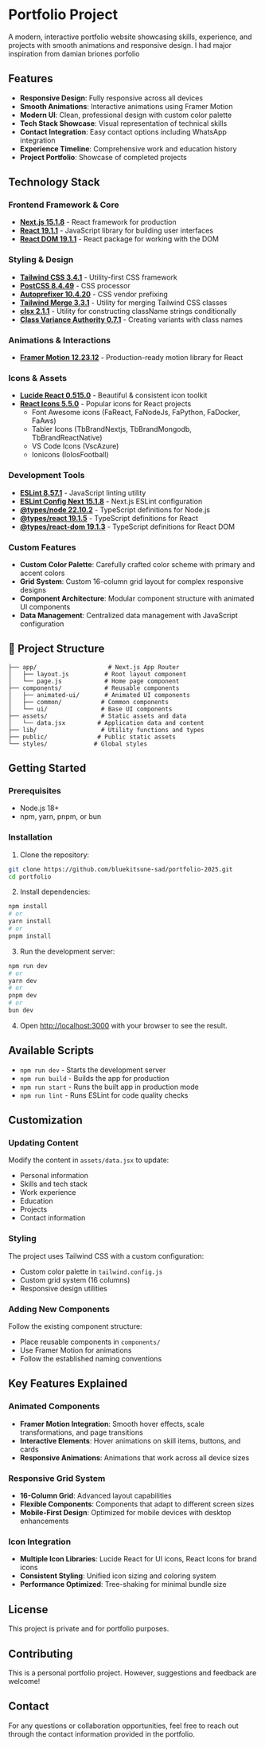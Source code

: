 # Portfolio Project

A modern, interactive portfolio website showcasing skills, experience, and projects with smooth animations and responsive design. I had major inspiration from damian briones porfolio

## Features

- **Responsive Design**: Fully responsive across all devices
- **Smooth Animations**: Interactive animations using Framer Motion
- **Modern UI**: Clean, professional design with custom color palette
- **Tech Stack Showcase**: Visual representation of technical skills
- **Contact Integration**: Easy contact options including WhatsApp integration
- **Experience Timeline**: Comprehensive work and education history
- **Project Portfolio**: Showcase of completed projects

## Technology Stack

### Frontend Framework & Core

- **[Next.js 15.1.8](https://nextjs.org)** - React framework for production
- **[React 19.1.1](https://reactjs.org)** - JavaScript library for building user interfaces
- **[React DOM 19.1.1](https://reactjs.org/docs/react-dom.html)** - React package for working with the DOM

### Styling & Design

- **[Tailwind CSS 3.4.1](https://tailwindcss.com)** - Utility-first CSS framework
- **[PostCSS 8.4.49](https://postcss.org)** - CSS processor
- **[Autoprefixer 10.4.20](https://autoprefixer.github.io)** - CSS vendor prefixing
- **[Tailwind Merge 3.3.1](https://github.com/dcastil/tailwind-merge)** - Utility for merging Tailwind CSS classes
- **[clsx 2.1.1](https://github.com/lukeed/clsx)** - Utility for constructing className strings conditionally
- **[Class Variance Authority 0.7.1](https://cva.style)** - Creating variants with class names
<!-- - **[Shadcn](https://cva.style)** - Creating variants with class names -->

### Animations & Interactions

- **[Framer Motion 12.23.12](https://www.framer.com/motion/)** - Production-ready motion library for React

### Icons & Assets

- **[Lucide React 0.515.0](https://lucide.dev)** - Beautiful & consistent icon toolkit
- **[React Icons 5.5.0](https://react-icons.github.io/react-icons/)** - Popular icons for React projects
  - Font Awesome icons (FaReact, FaNodeJs, FaPython, FaDocker, FaAws)
  - Tabler Icons (TbBrandNextjs, TbBrandMongodb, TbBrandReactNative)
  - VS Code Icons (VscAzure)
  - Ionicons (IoIosFootball)

### Development Tools

- **[ESLint 8.57.1](https://eslint.org)** - JavaScript linting utility
- **[ESLint Config Next 15.1.8](https://nextjs.org/docs/app/building-your-application/configuring/eslint)** - Next.js ESLint configuration
- **[@types/node 22.10.2](https://www.npmjs.com/package/@types/node)** - TypeScript definitions for Node.js
- **[@types/react 19.1.5](https://www.npmjs.com/package/@types/react)** - TypeScript definitions for React
- **[@types/react-dom 19.1.3](https://www.npmjs.com/package/@types/react-dom)** - TypeScript definitions for React DOM

### Custom Features

- **Custom Color Palette**: Carefully crafted color scheme with primary and accent colors
- **Grid System**: Custom 16-column grid layout for complex responsive designs
- **Component Architecture**: Modular component structure with animated UI components
- **Data Management**: Centralized data management with JavaScript configuration

## 📁 Project Structure

```
├── app/                    # Next.js App Router
│   ├── layout.js          # Root layout component
│   └── page.js            # Home page component
├── components/            # Reusable components
│   ├── animated-ui/       # Animated UI components
│   ├── common/           # Common components
│   └── ui/               # Base UI components
├── assets/               # Static assets and data
│   └── data.jsx         # Application data and content
├── lib/                  # Utility functions and types
├── public/              # Public static assets
└── styles/             # Global styles
```

## Getting Started

### Prerequisites

- Node.js 18+
- npm, yarn, pnpm, or bun

### Installation

1. Clone the repository:

```bash
git clone https://github.com/bluekitsune-sad/portfolio-2025.git
cd portfolio
```

2. Install dependencies:

```bash
npm install
# or
yarn install
# or
pnpm install
```

3. Run the development server:

```bash
npm run dev
# or
yarn dev
# or
pnpm dev
# or
bun dev
```

4. Open [http://localhost:3000](http://localhost:3000) with your browser to see the result.

## Available Scripts

- `npm run dev` - Starts the development server
- `npm run build` - Builds the app for production
- `npm run start` - Runs the built app in production mode
- `npm run lint` - Runs ESLint for code quality checks

## Customization

### Updating Content

Modify the content in `assets/data.jsx` to update:

- Personal information
- Skills and tech stack
- Work experience
- Education
- Projects
- Contact information

### Styling

The project uses Tailwind CSS with a custom configuration:

- Custom color palette in `tailwind.config.js`
- Custom grid system (16 columns)
- Responsive design utilities

### Adding New Components

Follow the existing component structure:

- Place reusable components in `components/`
- Use Framer Motion for animations
- Follow the established naming conventions

## Key Features Explained

### Animated Components

- **Framer Motion Integration**: Smooth hover effects, scale transformations, and page transitions
- **Interactive Elements**: Hover animations on skill items, buttons, and cards
- **Responsive Animations**: Animations that work across all device sizes

### Responsive Grid System

- **16-Column Grid**: Advanced layout capabilities
- **Flexible Components**: Components that adapt to different screen sizes
- **Mobile-First Design**: Optimized for mobile devices with desktop enhancements

### Icon Integration

- **Multiple Icon Libraries**: Lucide React for UI icons, React Icons for brand icons
- **Consistent Styling**: Unified icon sizing and coloring system
- **Performance Optimized**: Tree-shaking for minimal bundle size

## License

This project is private and for portfolio purposes.

## Contributing

This is a personal portfolio project. However, suggestions and feedback are welcome!

## Contact

For any questions or collaboration opportunities, feel free to reach out through the contact information provided in the portfolio.
